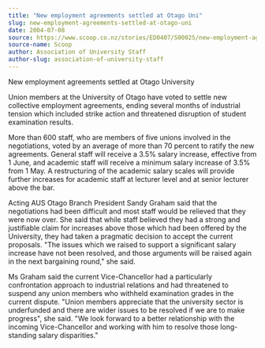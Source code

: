 ```yaml
---
title: "New employment agreements settled at Otago Uni"
slug: new-employment-agreements-settled-at-otago-uni
date: 2004-07-08
source: https://www.scoop.co.nz/stories/ED0407/S00025/new-employment-agreements-settled-at-otago-uni.htm
source-name: Scoop
author: Association of University Staff
author-slug: association-of-university-staff
---
```


<p>New employment agreements settled at Otago
University</p>

<p>Union members at the University of Otago have
voted to settle new collective employment agreements, ending
several months of industrial tension which included strike
action and threatened disruption of student examination
results.</p>

<p>More than 600 staff, who are members of five
unions involved in the negotiations, voted by an average of
more than 70 percent to ratify the new agreements. General
staff will receive a 3.5% salary increase, effective from 1
June, and academic staff will receive a minimum salary
increase of 3.5% from 1 May. A restructuring of the academic
salary scales will provide further increases for academic
staff at lecturer level and at senior lecturer above the
bar.</p>

<p>Acting AUS Otago Branch President Sandy Graham said
that the negotiations had been difficult and most staff
would be relieved that they were now over. She said that
while staff believed they had a strong and justifiable claim
for increases above those which had been offered by the
University, they had taken a pragmatic decision to accept
the current proposals. "The issues which we raised to
support a significant salary increase have not been
resolved, and those arguments will be raised again in the
next bargaining round," she said.</p>

<p>Ms Graham said the
current Vice-Chancellor had a particularly confrontation
approach to industrial relations and had threatened to
suspend any union members who withheld examination grades in
the current dispute. "Union members appreciate that the
university sector is underfunded and there are wider issues
to be resolved if we are to make progress", she said. "We
look forward to a better relationship with the incoming
Vice-Chancellor and working with him to resolve those
long-standing salary disparities."  
<br><p>




<!--


